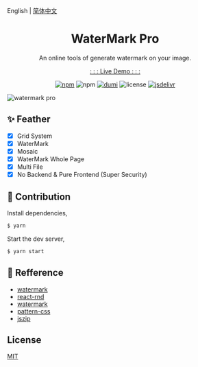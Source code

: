 English | [简体中文](./README_cn-zh.md)

<h1 align="center">WaterMark Pro</h1>

<p align="center">An online tools of generate watermark on your image. </p>

<p align="center"><a href="https://react-darkreader.vercel.app" target="_blank">: : : Live Demo : : :</a></p>

<p align="center">
<a href="https://www.npmjs.com/package/react-darkreader" target="_blank"><img alt="npm" src="https://img.shields.io/npm/v/react-darkreader?color=orange" /></a> <img alt="npm" src="https://img.shields.io/npm/dt/react-darkreader" /> <a href="https://github.com/umijs/dumi" target="_blank"><img alt="dumi" src="https://img.shields.io/badge/docs%20by-dumi-blue" /></a> <img alt="license" src="https://img.shields.io/github/license/Turkyden/react-darkreader" /> <a href="https://www.jsdelivr.com/package/npm/react-darkreader" target="_blank"><img alt="jsdelivr" src="https://data.jsdelivr.com/v1/package/npm/react-darkreader/badge" /></a>
</p>

![watermark pro](https://user-images.githubusercontent.com/24560160/116022944-cae41480-a67d-11eb-89f6-8ca76670e0ad.png)
## ✨ Feather

- [x] Grid System
- [x] WaterMark
- [x] Mosaic
- [x] WaterMark Whole Page
- [x] Multi File
- [x] No Backend & Pure Frontend (Super Security)

## 🔨 Contribution

Install dependencies,

```bash
$ yarn
```

Start the dev server,

```bash
$ yarn start
```

## 🔖 Refference

- [watermark](http://watermark.dxcweb.com/)
- [react-rnd](https://github.com/bokuweb/react-rnd)
- [watermark](https://github.com/pansyjs/react-components/tree/master/packages/watermark)
- [pattern-css](https://bansal.io/pattern-css)
- [jszip](https://github.com/Stuk/jszip)

## License

[MIT](./LICENSE)
